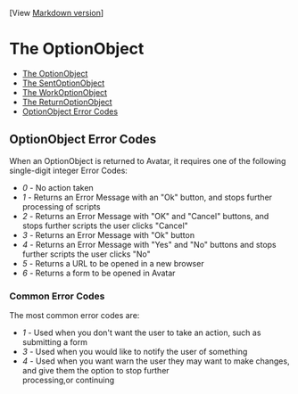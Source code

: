 <!-- u250530 -->

[View [Markdown version](https://github.com/spectrum-health-systems/tingen-documentation/blob/main/docs/static/the-optionobject.md)]

# The OptionObject

- [The OptionObject](#the-optionobject)
- [The SentOptionObject](#the-sentoptionobject)
- [The WorkOptionObject](#the-workoptionobject)
- [The ReturnOptionObject](#the-returnoptionobject)
- [OptionObject Error Codes](#optionobject-error-codes)

## OptionObject Error Codes

When an OptionObject is returned to Avatar, it requires one of the following single-digit integer Error Codes:

* *0* - No action taken
* *1* - Returns an Error Message with an "Ok" button, and stops further processing of scripts
* *2* - Returns an Error Message with "OK" and "Cancel" buttons, and stops further scripts the user clicks "Cancel"
* *3* - Returns an Error Message with "Ok" button
* *4* - Returns an Error Message with "Yes" and "No" buttons and stops further scripts the user clicks "No"
* *5* - Returns a URL to be opened in a new browser
* *6* - Returns a form to be opened in Avatar

### Common Error Codes

The most common error codes are:

* *1* - Used when you don't want the user to take an action, such as submitting a form
* *3* - Used when you would like to notify the user of something
* *4* - Used when you want warn the user they may want to make changes, and give them the option to stop further<br/>
processing,or continuing
